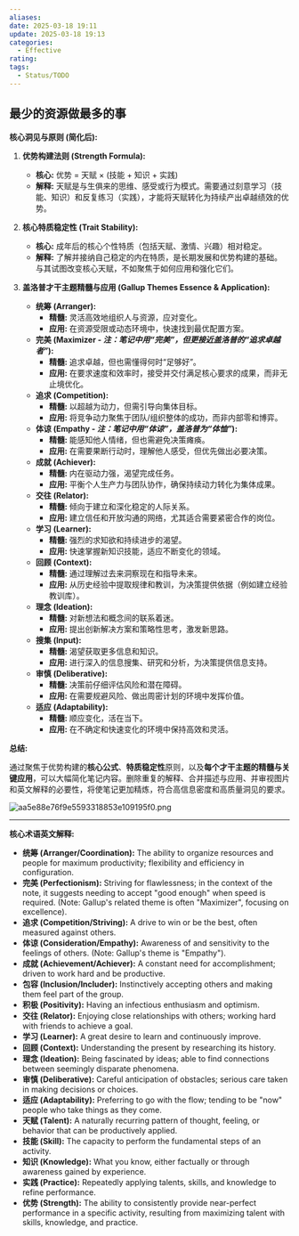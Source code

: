 ```yaml
---
aliases: 
date: 2025-03-18 19:11
update: 2025-03-18 19:13
categories:
  - Effective
rating: 
tags:
  - Status/TODO
---
```

## 最少的资源做最多的事


**核心洞见与原则 (简化后):**

1.  **优势构建法则 (Strength Formula):**
    *   **核心:** 优势 = 天赋 × (技能 + 知识 + 实践)
    *   **解释:** 天赋是与生俱来的思维、感受或行为模式。需要通过刻意学习（技能、知识）和反复练习（实践），才能将天赋转化为持续产出卓越绩效的优势。

2.  **核心特质稳定性 (Trait Stability):**
    *   **核心:** 成年后的核心个性特质（包括天赋、激情、兴趣）相对稳定。
    *   **解释:** 了解并接纳自己稳定的内在特质，是长期发展和优势构建的基础。与其试图改变核心天赋，不如聚焦于如何应用和强化它们。

3.  **盖洛普才干主题精髓与应用 (Gallup Themes Essence & Application):**

    *   **统筹 (Arranger):**
        *   **精髓:** 灵活高效地组织人与资源，应对变化。
        *   **应用:** 在资源受限或动态环境中，快速找到最优配置方案。
    *   **完美 (Maximizer - *注：笔记中用“完美”，但更接近盖洛普的“追求卓越者”*):**
        *   **精髓:** 追求卓越，但也需懂得何时“足够好”。
        *   **应用:** 在要求速度和效率时，接受并交付满足核心要求的成果，而非无止境优化。
    *   **追求 (Competition):**
        *   **精髓:** 以超越为动力，但需引导向集体目标。
        *   **应用:** 将竞争动力聚焦于团队/组织整体的成功，而非内部零和博弈。
    *   **体谅 (Empathy - *注：笔记中用“体谅”，盖洛普为“体恤”*):**
        *   **精髓:** 能感知他人情绪，但也需避免决策瘫痪。
        *   **应用:** 在需要果断行动时，理解他人感受，但优先做出必要决策。
    *   **成就 (Achiever):**
        *   **精髓:** 内在驱动力强，渴望完成任务。
        *   **应用:** 平衡个人生产力与团队协作，确保持续动力转化为集体成果。
    *   **交往 (Relator):**
        *   **精髓:** 倾向于建立和深化稳定的人际关系。
        *   **应用:** 建立信任和开放沟通的网络，尤其适合需要紧密合作的岗位。
    *   **学习 (Learner):**
        *   **精髓:** 强烈的求知欲和持续进步的渴望。
        *   **应用:** 快速掌握新知识技能，适应不断变化的领域。
    *   **回顾 (Context):**
        *   **精髓:** 通过理解过去来洞察现在和指导未来。
        *   **应用:** 从历史经验中提取规律和教训，为决策提供依据（例如建立经验教训库）。
    *   **理念 (Ideation):**
        *   **精髓:** 对新想法和概念间的联系着迷。
        *   **应用:** 提出创新解决方案和策略性思考，激发新思路。
    *   **搜集 (Input):**
        *   **精髓:** 渴望获取更多信息和知识。
        *   **应用:** 进行深入的信息搜集、研究和分析，为决策提供信息支持。
    *   **审慎 (Deliberative):**
        *   **精髓:** 决策前仔细评估风险和潜在障碍。
        *   **应用:** 在需要规避风险、做出周密计划的环境中发挥价值。
    *   **适应 (Adaptability):**
        *   **精髓:** 顺应变化，活在当下。
        *   **应用:** 在不确定和快速变化的环境中保持高效和灵活。


**总结:**

通过聚焦于优势构建的**核心公式**、**特质稳定性**原则，以及**每个才干主题的精髓与关键应用**，可以大幅简化笔记内容。删除重复的解释、合并描述与应用、并审视图片和英文解释的必要性，将使笔记更加精炼，符合高信息密度和高质量洞见的要求。




![aa5e88e76f9e5593318853e109195f0.png](https://cdn.jsdelivr.net/gh/duanbiao2000/BlogGallery@main/picture/aa5e88e76f9e5593318853e109195f0.png)


---

**核心术语英文解释:**

*   **统筹 (Arranger/Coordination):** The ability to organize resources and people for maximum productivity; flexibility and efficiency in configuration.
*   **完美 (Perfectionism):** Striving for flawlessness; in the context of the note, it suggests needing to accept "good enough" when speed is required. (Note: Gallup's related theme is often "Maximizer", focusing on excellence).
*   **追求 (Competition/Striving):** A drive to win or be the best, often measured against others.
*   **体谅 (Consideration/Empathy):** Awareness of and sensitivity to the feelings of others. (Note: Gallup's theme is "Empathy").
*   **成就 (Achievement/Achiever):** A constant need for accomplishment; driven to work hard and be productive.
*   **包容 (Inclusion/Includer):** Instinctively accepting others and making them feel part of the group.
*   **积极 (Positivity):** Having an infectious enthusiasm and optimism.
*   **交往 (Relator):** Enjoying close relationships with others; working hard with friends to achieve a goal.
*   **学习 (Learner):** A great desire to learn and continuously improve.
*   **回顾 (Context):** Understanding the present by researching its history.
*   **理念 (Ideation):** Being fascinated by ideas; able to find connections between seemingly disparate phenomena.
*   **审慎 (Deliberative):** Careful anticipation of obstacles; serious care taken in making decisions or choices.
*   **适应 (Adaptability):** Preferring to go with the flow; tending to be "now" people who take things as they come.
*   **天赋 (Talent):** A naturally recurring pattern of thought, feeling, or behavior that can be productively applied.
*   **技能 (Skill):** The capacity to perform the fundamental steps of an activity.
*   **知识 (Knowledge):** What you know, either factually or through awareness gained by experience.
*   **实践 (Practice):** Repeatedly applying talents, skills, and knowledge to refine performance.
*   **优势 (Strength):** The ability to consistently provide near-perfect performance in a specific activity, resulting from maximizing talent with skills, knowledge, and practice.